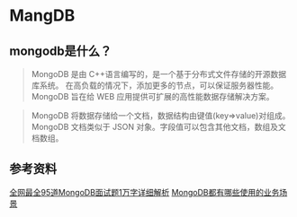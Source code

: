 # MangDB

## mongodb是什么？
>MongoDB 是由 C++语言编写的，是一个基于分布式文件存储的开源数据库系统。 在高负载的情况下，添加更多的节点，可以保证服务器性能。 MongoDB 旨在给 WEB 应用提供可扩展的高性能数据存储解决方案。

>MongoDB 将数据存储给一个文档，数据结构由键值(key=>value)对组成。 MongoDB 文档类似于 JSON 对象。字段值可以包含其他文档，数组及文档数组。

## 参考资料
[全网最全95道MongoDB面试题1万字详细解析](https://developer.aliyun.com/article/764824)
[MongoDB都有哪些使用的业务场景](https://cloud.tencent.com/developer/article/1583307)
